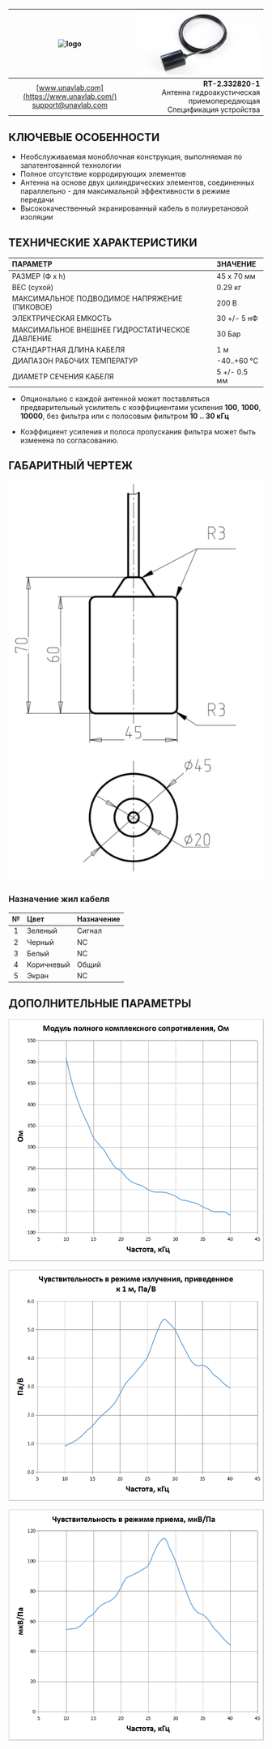 | ![logo](https://ucnl.github.io/documentation/sm_logo.png) | ![logo](/documentation/def_buoy_txd.png) |
| :---: | ---: |
| [www.unavlab.com](https://www.unavlab.com/) <br/> [support@unavlab.com](mailto:support@unavlab.com) | **RT-2.332820-1** <br/> Антенна гидроакустическая приемопередающая <br/> Спецификация устройства |

## КЛЮЧЕВЫЕ ОСОБЕННОСТИ

* Необслуживаемая моноблочная конструкция, выполняемая по запатентованной технологии
* Полное отсутствие корродирующих элементов
* Антенна на основе двух цилиндрических элементов, соединенных параллельно - для максимальной эффективности в режиме передачи
* Высококачественный экранированный кабель в полиуретановой изоляции

## ТЕХНИЧЕСКИЕ ХАРАКТЕРИСТИКИ

| ПАРАМЕТР | ЗНАЧЕНИЕ |
| :--- | :--- |
| РАЗМЕР (Ф х h) | 45 x 70 мм |
| ВЕС (сухой) | 0.29 кг |
| МАКСИМАЛЬНОЕ ПОДВОДИМОЕ НАПРЯЖЕНИЕ (ПИКОВОЕ) | 200 В |
| ЭЛЕКТРИЧЕСКАЯ ЕМКОСТЬ | 30 +/- 5 нФ |
| МАКСИМАЛЬНОЕ ВНЕШНЕЕ ГИДРОСТАТИЧЕСКОЕ ДАВЛЕНИЕ | 30 Бар |
| СТАНДАРТНАЯ ДЛИНА КАБЕЛЯ | 1 м |
| ДИАПАЗОН РАБОЧИХ ТЕМПЕРАТУР | -40..+60 °С |
| ДИАМЕТР СЕЧЕНИЯ КАБЕЛЯ | 5 +/- 0.5 мм |

* Опционально с каждой антенной может поставляться предварительный усилитель с коэффициентами усиления **100**, **1000**, 
**10000**, без фильтра или с полосовым фильтром **10 .. 30 кГц**

* Коэффициент усиления и полоса пропускания фильтра может быть изменена по согласованию.

<div style="page-break-after: always;"></div>

## ГАБАРИТНЫЙ ЧЕРТЕЖ

![RT_2_332820_1_drawings](/documentation/RT_2_332820_1_drawings.png)

### Назначение жил кабеля

| № | Цвет | Назначение |
| :---: | :--- | :--- |
| 1 | Зеленый | Сигнал |
| 2 | Черный | NC |
| 3 | Белый | NC |
| 4 | Коричневый | Общий |
| 5 | Экран | NC |

<div style="page-break-after: always;"></div>

## ДОПОЛНИТЕЛЬНЫЕ ПАРАМЕТРЫ

![RT_2_332820_1_impedance](/documentation/RT_2_332820_1_ru_impedance.png)

<div style="page-break-after: always;"></div>

![RT_2_332820_1_tx_sensitivity](/documentation/RT_2_332820_1_ru_tx_sensitivity.png)

<div style="page-break-after: always;"></div>

![RT_2_332820_1_rx_sensitivity](/documentation/RT_2_332820_1_ru_rx_sensitivity.png)
